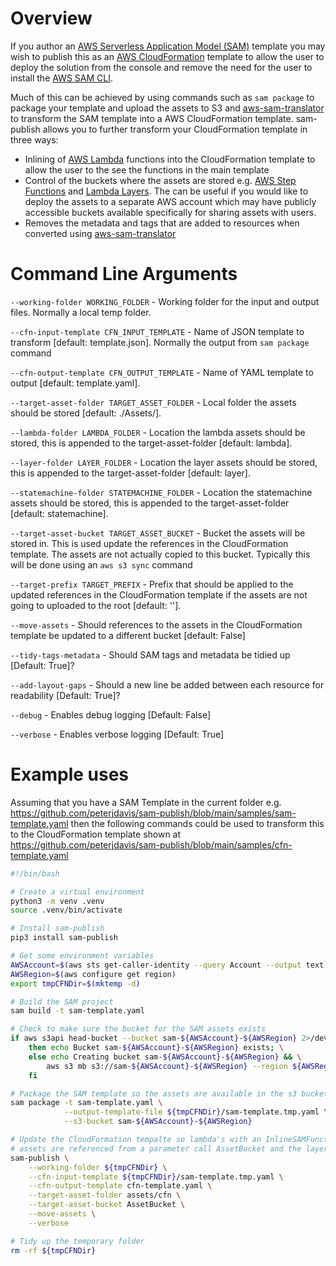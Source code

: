 # Overview
If you author an [AWS Serverless Application Model (SAM)](https://aws.amazon.com/serverless/sam/) template you may wish to publish this as an [AWS CloudFormation](https://docs.aws.amazon.com/cloudformation/index.html) template to allow the user to deploy the solution from the console and remove the need for the user to install the [AWS SAM CLI](https://docs.aws.amazon.com/serverless-application-model/latest/developerguide/install-sam-cli.html).

Much of this can be achieved by using commands such as `sam package` to package your template and upload the assets to S3 and [aws-sam-translator](https://pypi.org/project/aws-sam-translator/) to transform the SAM template into a AWS CloudFormation template.  sam-publish allows you to further transform your CloudFormation template in three ways:
* Inlining of [AWS Lambda](https://docs.aws.amazon.com/lambda/latest/dg/welcome.html) functions into the CloudFormation template to allow the user to the see the functions in the main template
* Control of the buckets where the assets are stored e.g. [AWS Step Functions](https://aws.amazon.com/step-functions/) and [Lambda Layers](https://docs.aws.amazon.com/lambda/latest/dg/configuration-layers.html).  The can be useful if you would like to deploy the assets to a separate AWS account which may have publicly accessible buckets available specifically for sharing assets with users.
* Removes the metadata and tags that are added to resources when converted using [aws-sam-translator](https://pypi.org/project/aws-sam-translator/)

# Command Line Arguments

  `--working-folder WORKING_FOLDER` - Working folder for the input and output files.  Normally a local temp folder.
  
  `--cfn-input-template CFN_INPUT_TEMPLATE` - Name of JSON template to transform [default: template.json].  Normally the output from `sam package` command
   
   `--cfn-output-template CFN_OUTPUT_TEMPLATE` - Name of YAML template to output [default: template.yaml].

  `--target-asset-folder TARGET_ASSET_FOLDER` - Local folder the assets should be stored [default: ./Assets/].

  `--lambda-folder LAMBDA_FOLDER` - Location the lambda assets should be stored, this is appended to the target-asset-folder [default: lambda].

  `--layer-folder LAYER_FOLDER` - Location the layer assets should be stored, this is appended to the target-asset-folder [default: layer].

  `--statemachine-folder STATEMACHINE_FOLDER` - Location the statemachine assets should be stored, this is appended to the target-asset-folder [default: statemachine].

  `--target-asset-bucket TARGET_ASSET_BUCKET` - Bucket the assets will be stored in.  This is used update the references in the CloudFormation template.  The assets are not actually copied to this bucket.  Typically this will be done using an `aws s3 sync` command

  `--target-prefix TARGET_PREFIX` - Prefix that should be applied to the updated references in the CloudFormation template if the assets are not going to uploaded to the root [default: ''].

  `--move-assets` - Should references to the assets in the CloudFormation template be updated to a different bucket [default: False]

  `--tidy-tags-metadata` - Should SAM tags and metadata be tidied up [Default: True]?

  `--add-layout-gaps` - Should a new line be added between each resource for readability [Default: True]?

  `--debug` - Enables debug logging [Default: False]

  `--verbose` - Enables verbose logging [Default: True]

# Example uses

Assuming that you have a SAM Template in the current folder e.g. https://github.com/peterjdavis/sam-publish/blob/main/samples/sam-template.yaml then the following commands could be used to transform this to the CloudFormation template shown at https://github.com/peterjdavis/sam-publish/blob/main/samples/cfn-template.yaml
```bash
#!/bin/bash

# Create a virtual environment
python3 -m venv .venv
source .venv/bin/activate

# Install sam-publish
pip3 install sam-publish

# Get some environment variables
AWSAccount=$(aws sts get-caller-identity --query Account --output text)
AWSRegion=$(aws configure get region)
export tmpCFNDir=$(mktemp -d)

# Build the SAM project
sam build -t sam-template.yaml

# Check to make sure the bucket for the SAM assets exists
if aws s3api head-bucket --bucket sam-${AWSAccount}-${AWSRegion} 2>/dev/null; \
    then echo Bucket sam-${AWSAccount}-${AWSRegion} exists; \
    else echo Creating bucket sam-${AWSAccount}-${AWSRegion} && \
        aws s3 mb s3://sam-${AWSAccount}-${AWSRegion} --region ${AWSRegion} ; \
    fi

# Package the SAM template so the assets are available in the s3 bucket and teh updated template is available
sam package -t sam-template.yaml \
            --output-template-file ${tmpCFNDir}/sam-template.tmp.yaml \
            --s3-bucket sam-${AWSAccount}-${AWSRegion} 

# Update the CloudFormation tempalte so lambda's with an InlineSAMFunction: true metadata tag are inlined
# assets are referenced from a parameter call AssetBucket and the layer and lambda are referenced from a default prefix
sam-publish \
    --working-folder ${tmpCFNDir} \
    --cfn-input-template ${tmpCFNDir}/sam-template.tmp.yaml \
    --cfn-output-template cfn-template.yaml \
    --target-asset-folder assets/cfn \
    --target-asset-bucket AssetBucket \
    --move-assets \
    --verbose

# Tidy up the temporary folder
rm -rf ${tmpCFNDir}
```